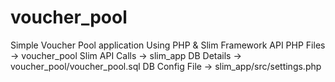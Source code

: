 # voucher_pool
Simple Voucher Pool application Using PHP &amp; Slim Framework API
PHP Files -> voucher_pool
Slim API Calls -> slim_app
DB Details -> voucher_pool/voucher_pool.sql
DB Config File -> slim_app/src/settings.php
